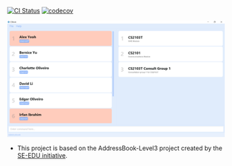 [![CI Status](https://github.com/se-edu/addressbook-level3/workflows/Java%20CI/badge.svg)](https://github.com/se-edu/addressbook-level3/actions)
[![codecov](https://codecov.io/gh/AY2122S1-CS2103T-T09-3/tp/branch/master/graph/badge.svg?token=ROK6R0FQXN)](https://codecov.io/gh/AY2122S1-CS2103T-T09-3/tp)

![Ui](docs/images/Ui.png)

* This project is based on the AddressBook-Level3 project created by the [SE-EDU initiative](https://se-education.org).
